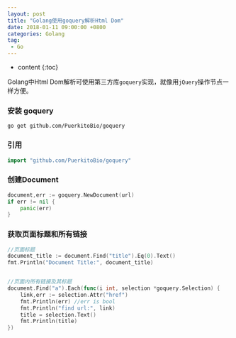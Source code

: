 ```yaml
---
layout: post
title: "Golang使用goquery解析Html Dom"
date: 2018-01-11 09:00:00 +0800 
categories: Golang
tag:
 - Go
---
```

* content
{:toc}

Golang中Html Dom解析可使用第三方库`goquery`实现，就像用`jQuery`操作节点一样方便。

### 安装 goquery
```shell
go get github.com/PuerkitoBio/goquery
```

### 引用

```go
import "github.com/PuerkitoBio/goquery"
```

<!-- more -->

### 创建Document

```go
document,err := goquery.NewDocument(url)
if err != nil {
	panic(err)
}
```

### 获取页面标题和所有链接

```go
//页面标题
document_title := document.Find("title").Eq(0).Text()
fmt.Println("Document Title:", document_title)


//页面内所有链接及其标题
document.Find("a").Each(func(i int, selection *goquery.Selection) {
	link,err := selection.Attr("href")
	fmt.Println(err) //err is bool
	fmt.Println("find url:", link)
	title = selection.Text()
	fmt.Println(title)
})
```

